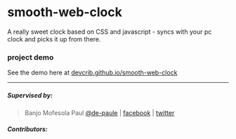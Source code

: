 # smooth-web-clock
A really sweet clock based on CSS and javascript - syncs with your pc clock and picks it up from there.

### project demo
See the demo here at [devcrib.github.io/smooth-web-clock](https://devcrib.github.io/smooth-web-clock)

***

##### Supervised by:
>   Banjo Mofesola Paul [@de-paule](https://github.com/De-paule) | 
    [facebook](https://facebook.com/mofesolab) |
    [twitter](https://twitter.com/mpdepaule)

##### Contributors: